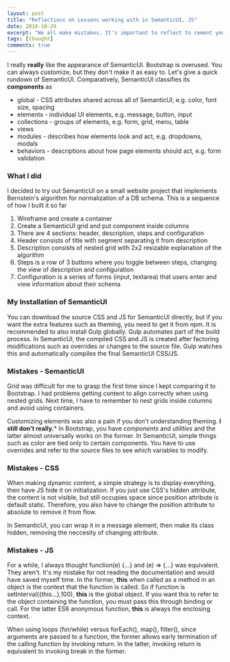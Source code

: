 ```yaml
---
layout: post
title: "Reflections on Lessons working with in SemanticUI, JS"
date: 2018-10-29
excerpt: "We all make mistakes. It's important to reflect to cement your understanding."
tags: [thought]
comments: true
---
```

I really **really** like the appearance of SemanticUI. Bootstrap is overused. You can always customize,
but they don't make it as easy to. Let's give a quick rundown of SemanticUI. 
Comparatively, SemanticUI classifies its **components** as 
* global - CSS attributes shared across all of SemanticUI, e.g. color, font size, spacing
* elements - individual UI elements, e.g. message, button, input
* collections - groups of elements, e.g. form, grid, menu, table
* views
* modules - describes how elements look and act, e.g. dropdowns, modals
* behaviors - descriptions about how page elements should act, e.g. form validation

### What I did ###

I decided to try out SemanticUI on a small website project that implements Bernstein's algorithm
for normalization of a DB schema. This is a sequence of how I built it so far
1. Wireframe and create a container
2. Create a SemanticUI grid and put component inside columns
3. There are 4 sections: header, description, steps and configuration
4. Header consists of title with segment separating it from description
5. Description consists of nested grid with 2x2 resizable explanation of the algorithm
6. Steps is a row of 3 buttons where you toggle between steps, changing the view of description and configuration
7. Configuration is a series of forms (input, textarea) that users enter and view information about their schema

### My Installation of SemanticUI ###
You can download the source CSS and JS for SemanticUI directly, but if you want the extra features
such as theming, you need to get it from npm. It is recommended to also install Gulp globally.
Gulp automates part of the build process. In SemanticUI, the compiled CSS and JS is created
after factoring modifications such as overrides or changes to the source file. Gulp watches this 
and automatically compiles the final SemanticUI CSS/JS.

### Mistakes - SemanticUI ###
Grid was difficult for me to grasp the first time since I kept comparing it to Bootstrap. 
I had problems getting content to align correctly when using nested grids.
Next time, I have to remember to nest grids inside columns and avoid using containers.

Customizing elements was also a pain if you don't understanding theming. **I still don't really.***
In Bootstrap, you have *components* and *utilities* and the latter almost universally works on the former.
In SemanticUI, simple things such as color are tied only to certain components.
You have to use overrides and refer to the source files to see which variables to modify.

### Mistakes - CSS ###
When making dynamic content, a simple strategy is to display everything, then have JS hide it on initialization.
If you just use CSS's hidden attribute, the content is not visible, but still occupies space since position attribute is default static.
Therefore, you also have to change the position attribute to absolute to remove it from flow.

In SemanticUI, you can wrap it in a message element, then make its class hidden, removing the neccesity of changing attribute.

### Mistakes - JS ###
For a while, I always thought function(e) {...} and (e) => {...} was equivalent.
They aren't. It's my mistake for not reading the documentation and would have saved myself time.
In the former, **this** when called as a method in an object is the context that the function is called.
So if function is setInterval({this...},100), **this** is the global object.
If you want this to refer to the object containing the function, you must pass this through binding or call.
For the latter ES6 anonymous function, **this** is always the enclosing context.

When using loops (for/while) versus forEach(), map(), filter(), since arguments are passed to a function,
the former allows early termination of the calling function by invoking return.
In the latter, invoking return is equivalent to invoking break in the former.